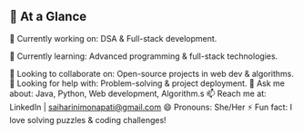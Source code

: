 ## 💫 **At a Glance**

🔭 Currently working on: DSA & Full-stack development.

🌱 Currently learning: Advanced programming & full-stack technologies.

👯 Looking to collaborate on: Open-source projects in web dev & algorithms.
🤔 Looking for help with: Problem-solving & project deployment.
💬 Ask me about: Java, Python, Web development, Algorithm.s
📫 Reach me at: LinkedIn | saiharinimonapati@gmail.com
😄 Pronouns: She/Her
⚡ Fun fact: I love solving puzzles & coding challenges!
